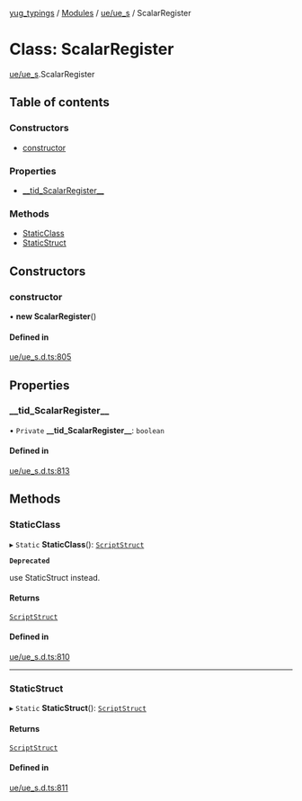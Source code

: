 [yug_typings](../README.md) / [Modules](../modules.md) / [ue/ue\_s](../modules/ue_ue_s.md) / ScalarRegister

# Class: ScalarRegister

[ue/ue_s](../modules/ue_ue_s.md).ScalarRegister

## Table of contents

### Constructors

- [constructor](ue_ue_s.ScalarRegister.md#constructor)

### Properties

- [\_\_tid\_ScalarRegister\_\_](ue_ue_s.ScalarRegister.md#__tid_scalarregister__)

### Methods

- [StaticClass](ue_ue_s.ScalarRegister.md#staticclass)
- [StaticStruct](ue_ue_s.ScalarRegister.md#staticstruct)

## Constructors

### constructor

• **new ScalarRegister**()

#### Defined in

[ue/ue_s.d.ts:805](https://github.com/YugMetaverse/yug_typings/blob/25cad34/ue/ue_s.d.ts#L805)

## Properties

### \_\_tid\_ScalarRegister\_\_

• `Private` **\_\_tid\_ScalarRegister\_\_**: `boolean`

#### Defined in

[ue/ue_s.d.ts:813](https://github.com/YugMetaverse/yug_typings/blob/25cad34/ue/ue_s.d.ts#L813)

## Methods

### StaticClass

▸ `Static` **StaticClass**(): [`ScriptStruct`](ue_ue.ScriptStruct.md)

**`Deprecated`**

use StaticStruct instead.

#### Returns

[`ScriptStruct`](ue_ue.ScriptStruct.md)

#### Defined in

[ue/ue_s.d.ts:810](https://github.com/YugMetaverse/yug_typings/blob/25cad34/ue/ue_s.d.ts#L810)

___

### StaticStruct

▸ `Static` **StaticStruct**(): [`ScriptStruct`](ue_ue.ScriptStruct.md)

#### Returns

[`ScriptStruct`](ue_ue.ScriptStruct.md)

#### Defined in

[ue/ue_s.d.ts:811](https://github.com/YugMetaverse/yug_typings/blob/25cad34/ue/ue_s.d.ts#L811)
